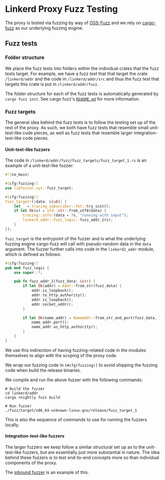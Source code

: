 # Linkerd Proxy Fuzz Testing

The proxy is tested via fuzzing by way of
[OSS-Fuzz](https://github.com/google/oss-fuzz) and we rely on
[cargo-fuzz](https://github.com/rust-fuzz/cargo-fuzz) as our underlying fuzzing
engine.

## Fuzz tests

### Folder structure

We place the fuzz tests into folders within the individual crates that the fuzz
tests target. For example, we have a fuzz test that that target the crate
`/linkerd/addr` and the code in `/linkerd/addr/src` and thus the fuzz test that
targets this crate is put in `/linkerd/addr/fuzz`.

The folder structure for each of the fuzz tests is automatically generated by
`cargo fuzz init`. See cargo fuzz's
[`README.md`](https://github.com/rust-fuzz/cargo-fuzz#cargo-fuzz-init) for more
information.

### Fuzz targets

The general idea behind the fuzz tests is to follow the testing set up of the
rest of the proxy. As such, we both have fuzz tests that resemble small
unit-test-like code pieces, as well as fuzz tests that resemble larger
integration-test-like code pieces.

#### Unit-test-like fuzzers

The code in `/linkerd/addr/fuzz/fuzz_targets/fuzz_target_1.rs` is an example of
a unit-test-like fuzzer:

```rust
#![no_main]

#[cfg(fuzzing)]
use libfuzzer_sys::fuzz_target;

#[cfg(fuzzing)]
fuzz_target!(|data: &[u8]| {
    let _ = tracing_subscriber::fmt::try_init();
    if let Ok(s) = std::str::from_utf8(data) {
        tracing::info!(data = ?s, "running with input");
        linkerd_addr::fuzz_logic::fuzz_addr_1(s);
    }
});
```

`fuzz_target` is the entrypoint of the fuzzer and is what the underlying fuzzing
engine cargo-fuzz will call with pseudo-random data in the `data` argument. The
fuzzer further calls into code in the `linkerd2_addr` module, which is defined
as follows:

```rust
#[cfg(fuzzing)]
pub mod fuzz_logic {
    use super::*;

    pub fn fuzz_addr_1(fuzz_data: &str) {
        if let Ok(addr) = Addr::from_str(fuzz_data) {
            addr.is_loopback();
            addr.to_http_authority();
            addr.is_loopback();
            addr.socket_addr();
        }

        if let Ok(name_addr) = NameAddr::from_str_and_port(fuzz_data, 1234) {
            name_addr.port();
            name_addr.as_http_authority();
        }
    }
}
```

We use this indirection of having fuzzing-related code in the modules themselves
to align with the scoping of the proxy code.

We wrap our fuzzing code in `[#cfg(fuzzing)]` to avoid shipping the fuzzing code
when build the release binaries.

We compile and run the above fuzzer with the following commands:

```shell
# Build the fuzzer
cd linkerd/addr
cargo +nightly fuzz build

# Run fuzzer
./fuzz/target/x86_64-unknown-linux-gnu/release/fuzz_target_1
```

This is also the sequence of commands to use for running the fuzzers locally.

#### Integration-test-like fuzzers

The larger fuzzers we keep follow a similar structural set up as to the
unit-test-like fuzzers, but are essentially just more substantial in nature. The
idea behind these fuzzers is to test end-to-end concepts more so than individual
components of the proxy.

The [inbound fuzzer](/linkerd/app/inbound/fuzz/fuzz_targets/fuzz_target_1.rs)
is an example of this.
